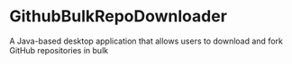 # GithubBulkRepoDownloader
 A Java-based desktop application that allows users to download and fork GitHub repositories in bulk
